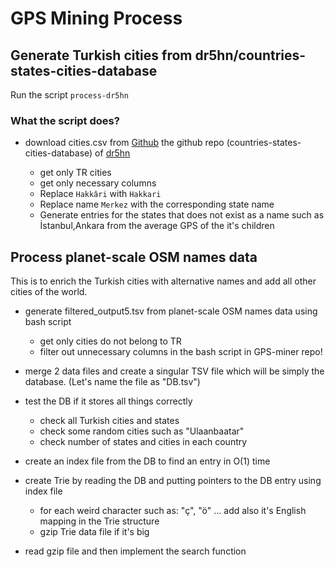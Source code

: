 # GPS Mining Process

## Generate Turkish cities from dr5hn/countries-states-cities-database

Run the script `process-dr5hn`

### What the script does?

- download cities.csv from [Github](https://github.com/dr5hn/countries-states-cities-database/blob/master/csv/cities.csv) the github repo (countries-states-cities-database) of [dr5hn](https://github.com/dr5hn)

  - get only TR cities
  - get only necessary columns
  - Replace `Hakkâri` with `Hakkari`
  - Replace name `Merkez` with the corresponding state name
  - Generate entries for the states that does not exist as a name such as İstanbul,Ankara from the average GPS of the it's children

## Process planet-scale OSM names data 
 This is to enrich the Turkish cities with alternative names and add all other cities of the world.

- generate filtered_output5.tsv from planet-scale OSM names data using bash script

  - get only cities do not belong to TR
  - filter out unnecessary columns in the bash script in GPS-miner repo!

- merge 2 data files and create a singular TSV file which will be simply the database. (Let's name the file as "DB.tsv")

- test the DB if it stores all things correctly

  - check all Turkish cities and states
  - check some random cities such as "Ulaanbaatar"
  - check number of states and cities in each country

- create an index file from the DB to find an entry in O(1) time

- create Trie by reading the DB and putting pointers to the DB entry using index file

  - for each weird character such as: "ç", "ö" ... add also it's English mapping in the Trie structure
  - gzip Trie data file if it's big

- read gzip file and then implement the search function
